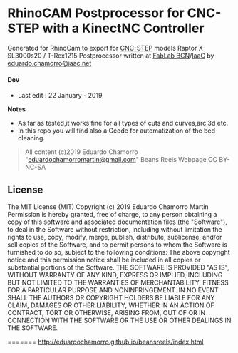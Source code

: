 # RhinoCAM Postprocessor for CNC-STEP with a KinectNC Controller

Generated for RhinoCam to export for [CNC-STEP](https://www.cnc-step.de/) models Raptor X-SL3000s20 / T-Rex1215
Postprocessor written at [FabLab BCN](https://fablabbcn.org/)/[IaaC](https://iaac.net/) by eduardo.chamorro@iaac.net

#### Dev
- Last edit : 22 January - 2019

**Notes**
- As far as tested,it works fine for all types of cuts and curves,arc,3d etc.
- In this repo you will find also a Gcode for automatization of the bed cleaning.

> All content (c)2019 Eduardo Chamorro "eduardochamorromartin@gmail.com" Beans Reels Webpage CC BY-NC-SA

## License
The MIT License (MIT)
Copyright (c) 2019 Eduardo Chamorro Martin
Permission is hereby granted, free of charge, to any person obtaining a copy of this software and associated documentation files (the "Software"), to deal in the Software without restriction, including without limitation the rights to use, copy, modify, merge, publish, distribute, sublicense, and/or sell copies of the Software, and to permit persons to whom the Software is furnished to do so, subject to the following conditions:
The above copyright notice and this permission notice shall be included in all copies or substantial portions of the Software.
THE SOFTWARE IS PROVIDED "AS IS", WITHOUT WARRANTY OF ANY KIND, EXPRESS OR IMPLIED, INCLUDING BUT NOT LIMITED TO THE WARRANTIES OF MERCHANTABILITY, FITNESS FOR A PARTICULAR PURPOSE AND NONINFRINGEMENT. IN NO EVENT SHALL THE AUTHORS OR COPYRIGHT HOLDERS BE LIABLE FOR ANY CLAIM, DAMAGES OR OTHER LIABILITY, WHETHER IN AN ACTION OF CONTRACT, TORT OR OTHERWISE, ARISING FROM, OUT OF OR IN CONNECTION WITH THE SOFTWARE OR THE USE OR OTHER DEALINGS IN THE SOFTWARE.

======= http://eduardochamorro.github.io/beansreels/index.html
